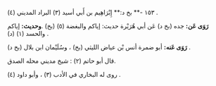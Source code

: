 ١٥٣ -** بخ د:** إِبْرَاهِيم بن أَبي أسيد (٣) البراد المديني (٤) .

**رَوَى عَن:** جده (بخ د) عَن أبي هُرَيْرة حديث: إياكم والبغضة (٥) (بخ) .**وحديث:** إياكم والحسد (١) (د) .

**رَوَى عَنه:** أبو ضمرة أنس بْن عياض الليثي (بخ) ، وسُلَيْمان ابن بلال (بخ د) .

قال أبو حاتم (٢) : شيخ مديني محله الصدق.

روى له البخاري في الأدب (٣) ، وأبو داود (٤) .